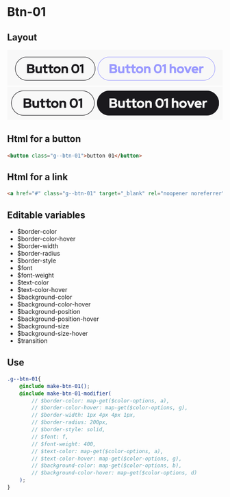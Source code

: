 # Btn-01

## Layout

![alt text][btn-01]
![alt text][btn-01--second]

[btn-01]: /src/img/global-components/btn/g--btn-01.png
[btn-01--second]: /src/img/global-components/btn/g--btn-01--second.png

## Html for a button

```html
<button class="g--btn-01">button 01</button>
```

## Html for a link

```html
<a href="#" class="g--btn-01" target="_blank" rel="noopener noreferrer">button 01</a>
```

## Editable variables

- $border-color
- $border-color-hover
- $border-width
- $border-radius
- $border-style
- $font
- $font-weight
- $text-color
- $text-color-hover
- $background-color
- $background-color-hover
- $background-position
- $background-position-hover
- $background-size
- $background-size-hover
- $transition

## Use

```scss
.g--btn-01{
    @include make-btn-01();
    @include make-btn-01-modifier(
        // $border-color: map-get($color-options, a),
        // $border-color-hover: map-get($color-options, g),
        // $border-width: 1px 4px 4px 1px,
        // $border-radius: 200px,
        // $border-style: solid,
        // $font: f,
        // $font-weight: 400,
        // $text-color: map-get($color-options, a),
        // $text-color-hover: map-get($color-options, g),
        // $background-color: map-get($color-options, b),
        // $background-color-hover: map-get($color-options, d)
    );
}
```
